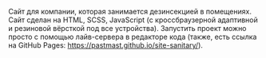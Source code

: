 Сайт для компании, которая занимается дезинсекцией в помещениях. Сайт сделан на HTML, SCSS, JavaScript (с кроссбраузерной адаптивной и резиновой вёрсткой под все устройства). Запустить проект можно просто с помощью лайв-сервера в редакторе кода (также, есть ссылка на GitHub Pages: https://pastmast.github.io/site-sanitary/). 
